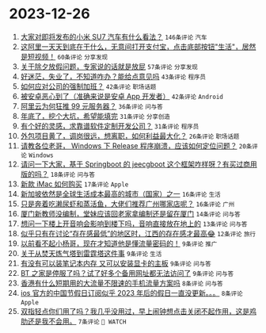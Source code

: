 # 2023-12-26

1. [大家对即将发布的小米 SU7 汽车有什么看法？](https://www.v2ex.com/t/1003405) `146条评论` `汽车`
1. [这阿里一天天到底在干什么，无意间打开支付宝，点击底部按钮"生活"，居然是短视频！](https://www.v2ex.com/t/1003422) `60条评论` `分享发现`
1. [关于除夕放假问题，专家说的话就是放屁](https://www.v2ex.com/t/1003417) `57条评论` `分享发现`
1. [好迷茫，失业了，不知道咋办？能给点意见吗](https://www.v2ex.com/t/1003443) `43条评论` `程序员`
1. [如何应对公司的强制加班？](https://www.v2ex.com/t/1003409) `42条评论` `职场话题`
1. [被安卓恶心到了（准确来说是安卓 App 开发者）](https://www.v2ex.com/t/1003401) `42条评论` `Android`
1. [阿里云为何狂推 99 元服务器？](https://www.v2ex.com/t/1003446) `36条评论` `问与答`
1. [年底了，挖个大坑，希望能填完](https://www.v2ex.com/t/1003400) `31条评论` `分享创造`
1. [有个好的灵感，求靠谱软件定制开发公司？](https://www.v2ex.com/t/1003399) `31条评论` `程序员`
1. [外包项目黄了，调岗很远，想离职，如何利益最大化？](https://www.v2ex.com/t/1003406) `26条评论` `职场话题`
1. [请教各位老哥， Windows 下 Release 程序崩溃，应该如何定位问题？](https://www.v2ex.com/t/1003397) `20条评论` `Windows`
1. [请问一下大家，基于 Springboot 的 jeecgboot 这个框架咋样呀？有买过商用版的吗？](https://www.v2ex.com/t/1003402) `18条评论` `问与答`
1. [新款 iMac 如何购买](https://www.v2ex.com/t/1003442) `17条评论` `Apple`
1. [新加坡依然是全球生活成本最高的城市（国家）之一](https://www.v2ex.com/t/1003424) `16条评论` `生活`
1. [只是奔着吃濑尿虾和蒸活鱼，大佬们推荐广州哪家店呢？](https://www.v2ex.com/t/1003408) `16条评论` `广州`
1. [厦门新教师没编制，堂妹应该回老家拿编制还是留在厦门](https://www.v2ex.com/t/1003448) `14条评论` `问与答`
1. [想问一下楼上开音响会影响到楼下吗，音响直接放在地上的](https://www.v2ex.com/t/1003407) `13条评论` `问与答`
1. [似乎只有在讨论“存在感最低”的地区时，江西的存在感才最高😂](https://www.v2ex.com/t/1003458) `12条评论` `旅行`
1. [以前看不起小杨哥，现在才知道他是懂流量密码的！](https://www.v2ex.com/t/1003465) `9条评论` `推广`
1. [关于从焚天炼气塔到雷霆塔这件事](https://www.v2ex.com/t/1003462) `9条评论` `生活`
1. [有没有可以装笔记本内存 又可以安装显卡的主板](https://www.v2ex.com/t/1003428) `9条评论` `问与答`
1. [BT 之家是停服了吗？试了好多个备用网址都无法访问了](https://www.v2ex.com/t/1003404) `9条评论` `问与答`
1. [香港有什么短期用的大流量不限速的手机流量方案吗](https://www.v2ex.com/t/1003418) `8条评论` `问与答`
1. [ios 官方的中国节假日订阅似乎 2023 年后的假日一直没更新。。。](https://www.v2ex.com/t/1003410) `8条评论` `Apple`
1. [双指轻点你们用了吗？我几乎没用过，早上闹钟想点击关闭不起作用，这是鸡肋还是我不会用。](https://www.v2ex.com/t/1003429) `7条评论` ` WATCH`
